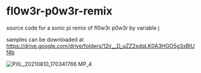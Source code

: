 # fl0w3r-p0w3r-remix

source code for a sonic pi remix of fl0w3r p0w3r by variable j

samples can be downloaded at https://drive.google.com/drive/folders/12ir__D_uZZ2sdqLK0A3HGO5g3xBIUf4b

![PXL_20210810_170341766 MP_4](https://user-images.githubusercontent.com/1610347/162860999-b941fe9d-8918-41af-ad41-430404db73e4.jpg)
